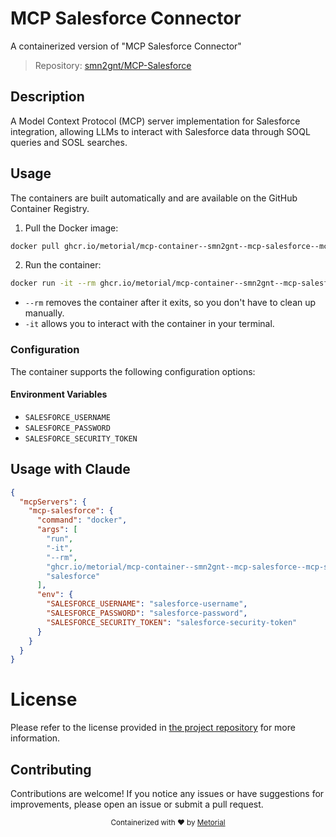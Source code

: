 
# MCP Salesforce Connector

A containerized version of "MCP Salesforce Connector"

> Repository: [smn2gnt/MCP-Salesforce](https://github.com/smn2gnt/MCP-Salesforce)

## Description

A Model Context Protocol (MCP) server implementation for Salesforce integration, allowing LLMs to interact with Salesforce data through SOQL queries and SOSL searches.


## Usage

The containers are built automatically and are available on the GitHub Container Registry.

1. Pull the Docker image:

```bash
docker pull ghcr.io/metorial/mcp-container--smn2gnt--mcp-salesforce--mcp-salesforce
```

2. Run the container:

```bash
docker run -it --rm ghcr.io/metorial/mcp-container--smn2gnt--mcp-salesforce--mcp-salesforce 
```

- `--rm` removes the container after it exits, so you don't have to clean up manually.
- `-it` allows you to interact with the container in your terminal.


### Configuration

The container supports the following configuration options:




#### Environment Variables

- `SALESFORCE_USERNAME`
- `SALESFORCE_PASSWORD`
- `SALESFORCE_SECURITY_TOKEN`




## Usage with Claude

```json
{
  "mcpServers": {
    "mcp-salesforce": {
      "command": "docker",
      "args": [
        "run",
        "-it",
        "--rm",
        "ghcr.io/metorial/mcp-container--smn2gnt--mcp-salesforce--mcp-salesforce",
        "salesforce"
      ],
      "env": {
        "SALESFORCE_USERNAME": "salesforce-username",
        "SALESFORCE_PASSWORD": "salesforce-password",
        "SALESFORCE_SECURITY_TOKEN": "salesforce-security-token"
      }
    }
  }
}
```

# License

Please refer to the license provided in [the project repository](https://github.com/smn2gnt/MCP-Salesforce) for more information.

## Contributing

Contributions are welcome! If you notice any issues or have suggestions for improvements, please open an issue or submit a pull request.

<div align="center">
  <sub>Containerized with ❤️ by <a href="https://metorial.com">Metorial</a></sub>
</div>
  